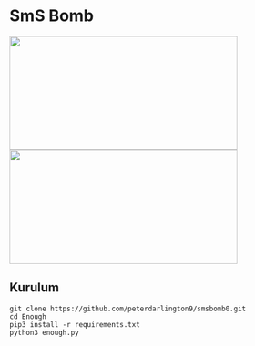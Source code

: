# SmS Bomb

<img src=https://github.com/peterdarlington9/smsbomb0/assets/134080978/22d8713a-e466-4f9d-8b3b-98e93c46b1d8.PNG height="200px" width="400px"/>
<img src=https://user-images.githubusercontent.com/51286195/209442235-7069b8e7-b3f3-4b70-82cb-a86014836be0.png height="200px" width="400px"/>


<h2>Kurulum</h2>

```console
git clone https://github.com/peterdarlington9/smsbomb0.git
cd Enough
pip3 install -r requirements.txt
python3 enough.py
```
